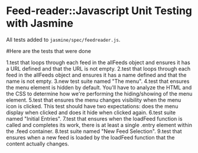 # Feed-reader::Javascript Unit Testing with Jasmine

All tests added to `jasmine/spec/feedreader.js`.

#Here are the tests that were done

1.test that loops through each feed in the allFeeds object and ensures it has a URL defined and that the URL is not empty.
2.test that loops through each feed in the allFeeds object and ensures it has a name defined and that the name is not empty.
3.new test suite named "The menu".
  4.test that ensures the menu element is hidden by default. You'll have to analyze the HTML and the CSS to determine how we're performing the hiding/showing of the menu element.
  5.test that ensures the menu changes visibility when the menu icon is clicked. This test should have two expectations: does the menu display when clicked and does it hide when clicked again.
6.test suite named "Initial Entries".
  7.test that ensures when the loadFeed function is called and completes its work, there is at least a single .entry element within the .feed container.
8.test suite named "New Feed Selection".
  9.test that ensures when a new feed is loaded by the loadFeed function that the content actually changes.
